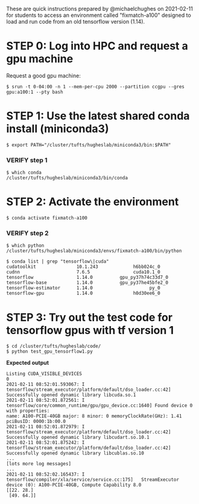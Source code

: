These are quick instructions prepared by @michaelchughes on 2021-02-11 for students to access an environment called "fixmatch-a100" designed to load and run code from an old tensorflow version (1.14).

# STEP 0: Log into HPC and request a gpu machine

Request a good gpu machine:

`$ srun -t 0-04:00 -n 1 --mem-per-cpu 2000 --partition ccgpu --gres gpu:a100:1 --pty bash`

# STEP 1: Use the latest shared conda install (miniconda3)

`$ export PATH="/cluster/tufts/hugheslab/miniconda3/bin:$PATH"`

### VERIFY step 1

```
$ which conda
/cluster/tufts/hugheslab/miniconda3/bin/conda
```

# STEP 2: Activate the environment 

`$ conda activate fixmatch-a100`

### VERIFY step 2
```
$ which python
/cluster/tufts/hugheslab/miniconda3/envs/fixmatch-a100/bin/python
```

```
$ conda list | grep "tensorflow\|cuda"
cudatoolkit               10.1.243             h6bb024c_0  
cudnn                     7.6.5                cuda10.1_0  
tensorflow                1.14.0          gpu_py37h74c33d7_0  
tensorflow-base           1.14.0          gpu_py37he45bfe2_0  
tensorflow-estimator      1.14.0                     py_0  
tensorflow-gpu            1.14.0               h0d30ee6_0  
```

# STEP 3: Try out the test code for tensorflow gpus with tf version 1

```
$ cd /cluster/tufts/hugheslab/code/
$ python test_gpu_tensorflow1.py 
```

**Expected output**

```
Listing CUDA_VISIBLE_DEVICES
0
2021-02-11 08:52:01.593067: I tensorflow/stream_executor/platform/default/dso_loader.cc:42] Successfully opened dynamic library libcuda.so.1
2021-02-11 08:52:01.872561: I tensorflow/core/common_runtime/gpu/gpu_device.cc:1640] Found device 0 with properties: 
name: A100-PCIE-40GB major: 8 minor: 0 memoryClockRate(GHz): 1.41
pciBusID: 0000:1b:00.0
2021-02-11 08:52:01.872979: I tensorflow/stream_executor/platform/default/dso_loader.cc:42] Successfully opened dynamic library libcudart.so.10.1
2021-02-11 08:52:01.875242: I tensorflow/stream_executor/platform/default/dso_loader.cc:42] Successfully opened dynamic library libcublas.so.10
...
[lots more log messages]
...
2021-02-11 08:52:02.165437: I tensorflow/compiler/xla/service/service.cc:175]   StreamExecutor device (0): A100-PCIE-40GB, Compute Capability 8.0
[[22. 28.]
 [49. 64.]]
```
